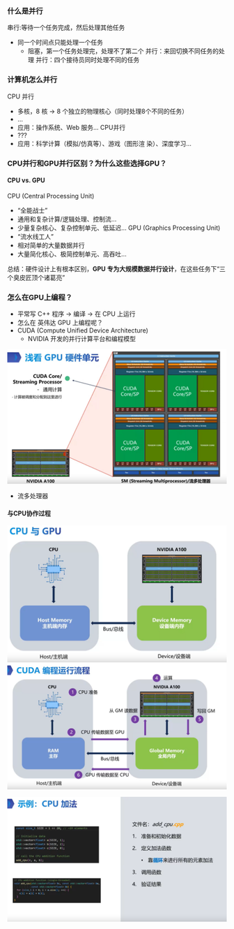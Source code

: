 ### 什么是并行
串行:等待一个任务完成，然后处理其他任务
- 同一个时间点只能处理一个任务
	- 阻塞，第一个任务处理完，处理不了第二个
并行：来回切换不同任务的处理
并行：四个接待员同时处理不同的任务

### 计算机怎么并行
CPU 并行
- 多核，8 核 → 8 个独立的物理核心（同时处理8个不同的任务）
- ...
- 应用：操作系统、Web 服务…
CPU并行
- ???
- 应用：科学计算（模拟/仿真等）、游戏（图形渲 染）、深度学习…

### CPU并行和GPU并行区别？为什么这些选择GPU？
#### CPU vs. GPU
CPU (Central Processing Unit)
- “全能战士”
- 通用和复杂计算/逻辑处理、控制流…
- 少量复杂核心、复杂控制单元、低延迟…
GPU (Graphics Processing Unit)
-  “流水线工人”
- 相对简单的大量数据并行
- 大量简化核心、极简控制单元、高吞吐…

总结：硬件设计上有根本区别，**GPU 专为大规模数据并行设计**，在这些任务下“三个臭皮匠顶个诸葛亮”

### 怎么在GPU上编程？
- 平常写 C++ 程序 → 编译 → 在 CPU 上运行
- 怎么在 英伟达 GPU 上编程呢？
- CUDA (Compute Unified Device Architecture)
	- NVIDIA 开发的并行计算平台和编程模型

![](asserts/Pasted%20image%2020250812111154.png)
- 流多处理器
#### 与CPU协作过程
![](asserts/Pasted%20image%2020250812111246.png)
![](asserts/Pasted%20image%2020250812111529.png)

![](asserts/Pasted%20image%2020250812111704.png)


